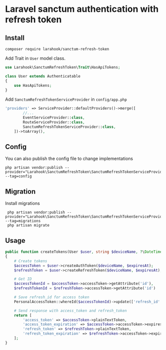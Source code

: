 # Laravel sanctum authentication with refresh token

## Install
```composer
composer require larahook/sanctum-refresh-token
```
Add Trait in `User` model class.
```php
use Larahook\SanctumRefreshToken\Trait\HasApiTokens;

class User extends Authenticatable
{
    use HasApiTokens;
}
```


Add `SanctumRefreshTokenServiceProvider` in `config/app.php`
```php
'providers' => ServiceProvider::defaultProviders()->merge([
        //...
        EventServiceProvider::class,
        RouteServiceProvider::class,
        SanctumRefreshTokenServiceProvider::class,
    ])->toArray(),
```


## Config
You can also publish the config file to change implementations
```composer
php artisan vendor:publish --provider="Larahook\SanctumRefreshToken\SanctumRefreshTokenServiceProvider" --tag=config
```
## Migration
Install migrations
```composer
 php artisan vendor:publish --provider="Larahook\SanctumRefreshToken\SanctumRefreshTokenServiceProvider" --tag=migrations
 php artisan migrate 
```

## Usage

```php
public function createTokens(User $user, string $deviceName, ?\DateTimeInterface $expiresAt = null): array
{    
    # Create tokens
    $accessToken = $user->createAuthToken($deviceName, $expiresAt);
    $refreshToken = $user->createRefreshToken($deviceName, $expiresAt);

    # Get ID
    $accessTokenId = $accessToken->accessToken->getAttribute('id'),
    $refreshTokenId = $refreshToken->accessToken->getAttribute('id')

    # Save refresh_id for access token
    PersonalAccessToken::whereId($accessTokenId)->update(['refresh_id' => $refreshTokenId]);

    # Send response with access_token and refresh_token
    return [
        'access_token' => $accessToken->plainTextToken,
        'access_token_expiration' => $accessToken->accessToken->expires_at ?? null,
        'refresh_token' => $refreshToken->plainTextToken,
        'refresh_token_expiration' => $refreshToken->accessToken->expires_at ?? null,
    ];
}
```

